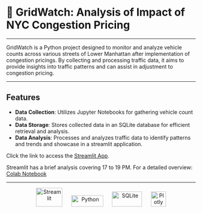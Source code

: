 # 🚗 GridWatch: Analysis of Impact of NYC Congestion Pricing

---

GridWatch is a Python project designed to monitor and analyze vehicle counts across various streets of Lower Manhattan after implementation of congestion pricings. By collecting and processing traffic data, it aims to provide insights into traffic patterns and can assist in adjustment to congestion pricing.

---
## Features

- **Data Collection**: Utilizes Jupyter Notebooks for gathering vehicle count data.
- **Data Storage**: Stores collected data in an SQLite database for efficient retrieval and analysis.
- **Data Analysis**: Processes and analyzes traffic data to identify patterns and trends and showcase in a streamlit application.

Click the link to access the [Streamlit App](https://gridwatch-nyc.streamlit.app/).

Streamlit has a brief analysis covering 17 to 19 PM. For a detailed overview: [Colab Notebook](https://colab.research.google.com/drive/1q8wAHLna80kFiKuRZDxBWMdWFlQm1lhr#scrollTo=tEWE1jJFCN7L)

---
<p align="center">
  <img src="https://streamlit.io/images/brand/streamlit-mark-color.png" alt="Streamlit" width="70" height="50">
  &nbsp;&nbsp;&nbsp;&nbsp;
  <img src="https://www.python.org/static/community_logos/python-logo.png" alt="Python" width="85" height="30">
  &nbsp;&nbsp;&nbsp;&nbsp;
  <img src="https://www.sqlite.org/images/sqlite370_banner.gif" alt="SQLite" width="80" height="40">
  &nbsp;&nbsp;&nbsp;&nbsp;
  <img src="https://images.plot.ly/logo/new-branding/plotly-logomark.png" alt="Plotly" width="40" height="40">
</p>

